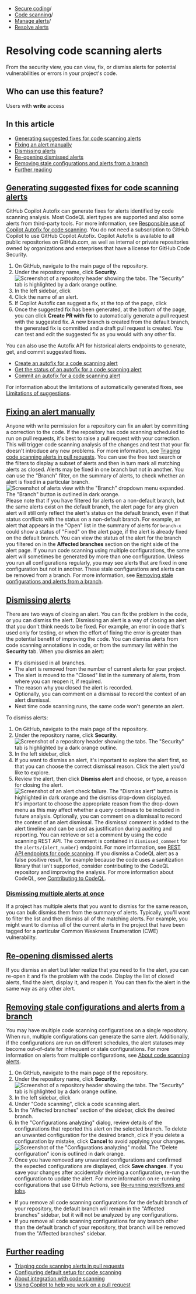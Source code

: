   * [Secure coding](https://docs.github.com/en/code-security "Secure coding")/
  * [Code scanning](https://docs.github.com/en/code-security/code-scanning "Code scanning")/
  * [Manage alerts](https://docs.github.com/en/code-security/code-scanning/managing-code-scanning-alerts "Manage alerts")/
  * [Resolve alerts](https://docs.github.com/en/code-security/code-scanning/managing-code-scanning-alerts/resolving-code-scanning-alerts "Resolve alerts")


# Resolving code scanning alerts
From the security view, you can view, fix, or dismiss alerts for potential vulnerabilities or errors in your project's code.
## Who can use this feature?
Users with **write** access
## In this article
  * [Generating suggested fixes for code scanning alerts](https://docs.github.com/en/code-security/code-scanning/managing-code-scanning-alerts/resolving-code-scanning-alerts#generating-suggested-fixes-for-code-scanning-alerts)
  * [Fixing an alert manually](https://docs.github.com/en/code-security/code-scanning/managing-code-scanning-alerts/resolving-code-scanning-alerts#fixing-an-alert-manually)
  * [Dismissing alerts](https://docs.github.com/en/code-security/code-scanning/managing-code-scanning-alerts/resolving-code-scanning-alerts#dismissing-alerts)
  * [Re-opening dismissed alerts](https://docs.github.com/en/code-security/code-scanning/managing-code-scanning-alerts/resolving-code-scanning-alerts#re-opening-dismissed-alerts)
  * [Removing stale configurations and alerts from a branch](https://docs.github.com/en/code-security/code-scanning/managing-code-scanning-alerts/resolving-code-scanning-alerts#removing-stale-configurations-and-alerts-from-a-branch)
  * [Further reading](https://docs.github.com/en/code-security/code-scanning/managing-code-scanning-alerts/resolving-code-scanning-alerts#further-reading)


## [Generating suggested fixes for code scanning alerts](https://docs.github.com/en/code-security/code-scanning/managing-code-scanning-alerts/resolving-code-scanning-alerts#generating-suggested-fixes-for-code-scanning-alerts)
GitHub Copilot Autofix can generate fixes for alerts identified by code scanning analysis. Most CodeQL alert types are supported and also some alerts from third-party tools. For more information, see [Responsible use of Copilot Autofix for code scanning](https://docs.github.com/en/code-security/code-scanning/managing-code-scanning-alerts/responsible-use-autofix-code-scanning).
You do not need a subscription to GitHub Copilot to use GitHub Copilot Autofix. Copilot Autofix is available to all public repositories on GitHub.com, as well as internal or private repositories owned by organizations and enterprises that have a license for GitHub Code Security.
  1. On GitHub, navigate to the main page of the repository.
  2. Under the repository name, click **Security**. 
![Screenshot of a repository header showing the tabs. The "Security" tab is highlighted by a dark orange outline.](https://docs.github.com/assets/cb-17801/images/help/repository/security-tab.png)
  3. In the left sidebar, click 
  4. Click the name of an alert.
  5. If Copilot Autofix can suggest a fix, at the top of the page, click 
  6. Once the suggested fix has been generated, at the bottom of the page, you can click **Create PR with fix** to automatically generate a pull request with the suggested fix. A new branch is created from the default branch, the generated fix is committed and a draft pull request is created. You can test and edit the suggested fix as you would with any other fix.


You can also use the Autofix API for historical alerts endpoints to generate, get, and commit suggested fixes.
  * [Create an autofix for a code scanning alert](https://docs.github.com/en/rest/code-scanning/code-scanning#create-an-autofix-for-a-code-scanning-alert)
  * [Get the status of an autofix for a code scanning alert](https://docs.github.com/en/rest/code-scanning/code-scanning#get-the-status-of-an-autofix-for-a-code-scanning-alert)
  * [Commit an autofix for a code scanning alert](https://docs.github.com/en/rest/code-scanning/code-scanning#commit-an-autofix-for-a-code-scanning-alert)


For information about the limitations of automatically generated fixes, see [Limitations of suggestions](https://docs.github.com/en/code-security/code-scanning/managing-code-scanning-alerts/about-autofix-for-codeql-code-scanning#limitations-of-suggestions).
## [Fixing an alert manually](https://docs.github.com/en/code-security/code-scanning/managing-code-scanning-alerts/resolving-code-scanning-alerts#fixing-an-alert-manually)
Anyone with write permission for a repository can fix an alert by committing a correction to the code. If the repository has code scanning scheduled to run on pull requests, it's best to raise a pull request with your correction. This will trigger code scanning analysis of the changes and test that your fix doesn't introduce any new problems. For more information, see [Triaging code scanning alerts in pull requests](https://docs.github.com/en/code-security/code-scanning/managing-code-scanning-alerts/triaging-code-scanning-alerts-in-pull-requests).
You can use the free text search or the filters to display a subset of alerts and then in turn mark all matching alerts as closed.
Alerts may be fixed in one branch but not in another. You can use the "Branch" filter, on the summary of alerts, to check whether an alert is fixed in a particular branch.
![Screenshot of alerts view with the "Branch" dropdown menu expanded. The "Branch" button is outlined in dark orange.](https://docs.github.com/assets/cb-86395/images/help/repository/code-scanning-branch-filter.png)
Please note that if you have filtered for alerts on a non-default branch, but the same alerts exist on the default branch, the alert page for any given alert will still only reflect the alert's status on the default branch, even if that status conflicts with the status on a non-default branch. For example, an alert that appears in the "Open" list in the summary of alerts for `branch-x` could show a status of "Fixed" on the alert page, if the alert is already fixed on the default branch. You can view the status of the alert for the branch you filtered on in the **Affected branches** section on the right side of the alert page.
If you run code scanning using multiple configurations, the same alert will sometimes be generated by more than one configuration. Unless you run all configurations regularly, you may see alerts that are fixed in one configuration but not in another. These stale configurations and alerts can be removed from a branch. For more information, see [Removing stale configurations and alerts from a branch](https://docs.github.com/en/code-security/code-scanning/managing-code-scanning-alerts/resolving-code-scanning-alerts#removing-stale-configurations-and-alerts-from-a-branch).
## [Dismissing alerts](https://docs.github.com/en/code-security/code-scanning/managing-code-scanning-alerts/resolving-code-scanning-alerts#dismissing-alerts)
There are two ways of closing an alert. You can fix the problem in the code, or you can dismiss the alert.
Dismissing an alert is a way of closing an alert that you don't think needs to be fixed. For example, an error in code that's used only for testing, or when the effort of fixing the error is greater than the potential benefit of improving the code. You can dismiss alerts from code scanning annotations in code, or from the summary list within the **Security** tab.
When you dismiss an alert:
  * It's dismissed in all branches.
  * The alert is removed from the number of current alerts for your project.
  * The alert is moved to the "Closed" list in the summary of alerts, from where you can reopen it, if required.
  * The reason why you closed the alert is recorded.
  * Optionally, you can comment on a dismissal to record the context of an alert dismissal.
  * Next time code scanning runs, the same code won't generate an alert.


To dismiss alerts:
  1. On GitHub, navigate to the main page of the repository.
  2. Under the repository name, click **Security**. 
![Screenshot of a repository header showing the tabs. The "Security" tab is highlighted by a dark orange outline.](https://docs.github.com/assets/cb-17801/images/help/repository/security-tab.png)
  3. In the left sidebar, click 
  4. If you want to dismiss an alert, it's important to explore the alert first, so that you can choose the correct dismissal reason. Click the alert you'd like to explore.
  5. Review the alert, then click **Dismiss alert** and choose, or type, a reason for closing the alert. 
![Screenshot of an alert check failure. The "Dismiss alert" button is highlighted in dark orange and the dismiss drop-down displayed. ](https://docs.github.com/assets/cb-126828/images/help/repository/code-scanning-alert-dropdown-reason.png)
It's important to choose the appropriate reason from the drop-down menu as this may affect whether a query continues to be included in future analysis. Optionally, you can comment on a dismissal to record the context of an alert dismissal. The dismissal comment is added to the alert timeline and can be used as justification during auditing and reporting. You can retrieve or set a comment by using the code scanning REST API. The comment is contained in `dismissed_comment` for the `alerts/{alert_number}` endpoint. For more information, see [REST API endpoints for code scanning](https://docs.github.com/en/rest/code-scanning#update-a-code-scanning-alert).
If you dismiss a CodeQL alert as a false positive result, for example because the code uses a sanitization library that isn't supported, consider contributing to the CodeQL repository and improving the analysis. For more information about CodeQL, see [Contributing to CodeQL](https://github.com/github/codeql/blob/main/CONTRIBUTING.md).


### [Dismissing multiple alerts at once](https://docs.github.com/en/code-security/code-scanning/managing-code-scanning-alerts/resolving-code-scanning-alerts#dismissing-multiple-alerts-at-once)
If a project has multiple alerts that you want to dismiss for the same reason, you can bulk dismiss them from the summary of alerts. Typically, you'll want to filter the list and then dismiss all of the matching alerts. For example, you might want to dismiss all of the current alerts in the project that have been tagged for a particular Common Weakness Enumeration (CWE) vulnerability.
## [Re-opening dismissed alerts](https://docs.github.com/en/code-security/code-scanning/managing-code-scanning-alerts/resolving-code-scanning-alerts#re-opening-dismissed-alerts)
If you dismiss an alert but later realize that you need to fix the alert, you can re-open it and fix the problem with the code. Display the list of closed alerts, find the alert, display it, and reopen it. You can then fix the alert in the same way as any other alert.
## [Removing stale configurations and alerts from a branch](https://docs.github.com/en/code-security/code-scanning/managing-code-scanning-alerts/resolving-code-scanning-alerts#removing-stale-configurations-and-alerts-from-a-branch)
You may have multiple code scanning configurations on a single repository. When run, multiple configurations can generate the same alert. Additionally, if the configurations are run on different schedules, the alert statuses may become out-of-date for infrequent or stale configurations. For more information on alerts from multiple configurations, see [About code scanning alerts](https://docs.github.com/en/code-security/code-scanning/managing-code-scanning-alerts/about-code-scanning-alerts#about-alerts-from-multiple-configurations).
  1. On GitHub, navigate to the main page of the repository.
  2. Under the repository name, click **Security**. 
![Screenshot of a repository header showing the tabs. The "Security" tab is highlighted by a dark orange outline.](https://docs.github.com/assets/cb-17801/images/help/repository/security-tab.png)
  3. In the left sidebar, click 
  4. Under "Code scanning", click a code scanning alert.
  5. In the "Affected branches" section of the sidebar, click the desired branch.
  6. In the "Configurations analyzing" dialog, review details of the configurations that reported this alert on the selected branch. To delete an unwanted configuration for the desired branch, click 
If you delete a configuration by mistake, click **Cancel** to avoid applying your changes.
![Screenshot of the "Configurations analyzing" modal. The "Delete configuration" icon is outlined in dark orange.](https://docs.github.com/assets/cb-44092/images/help/repository/code-scanning-remove-configuration.png)
  7. Once you have removed any unwanted configurations and confirmed the expected configurations are displayed, click **Save changes**.
If you save your changes after accidentally deleting a configuration, re-run the configuration to update the alert. For more information on re-running configurations that use GitHub Actions, see [Re-running workflows and jobs](https://docs.github.com/en/actions/managing-workflow-runs/re-running-workflows-and-jobs#re-running-all-the-jobs-in-a-workflow).


  * If you remove all code scanning configurations for the default branch of your repository, the default branch will remain in the "Affected branches" sidebar, but it will not be analyzed by any configurations.
  * If you remove all code scanning configurations for any branch other than the default branch of your repository, that branch will be removed from the "Affected branches" sidebar.


## [Further reading](https://docs.github.com/en/code-security/code-scanning/managing-code-scanning-alerts/resolving-code-scanning-alerts#further-reading)
  * [Triaging code scanning alerts in pull requests](https://docs.github.com/en/code-security/code-scanning/managing-code-scanning-alerts/triaging-code-scanning-alerts-in-pull-requests)
  * [Configuring default setup for code scanning](https://docs.github.com/en/code-security/code-scanning/enabling-code-scanning/configuring-default-setup-for-code-scanning)
  * [About integration with code scanning](https://docs.github.com/en/code-security/code-scanning/integrating-with-code-scanning/about-integration-with-code-scanning)
  * [Using Copilot to help you work on a pull request](https://docs.github.com/en/copilot/using-github-copilot/using-github-copilot-for-pull-requests/using-copilot-to-help-you-work-on-a-pull-request)


